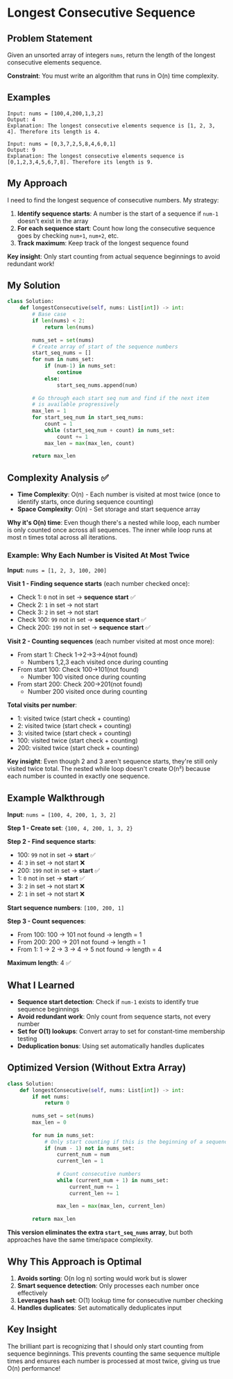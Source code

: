 # Longest Consecutive Sequence

## Problem Statement
Given an unsorted array of integers `nums`, return the length of the longest consecutive elements sequence.

**Constraint**: You must write an algorithm that runs in O(n) time complexity.

## Examples
```
Input: nums = [100,4,200,1,3,2]
Output: 4
Explanation: The longest consecutive elements sequence is [1, 2, 3, 4]. Therefore its length is 4.

Input: nums = [0,3,7,2,5,8,4,6,0,1]
Output: 9
Explanation: The longest consecutive elements sequence is [0,1,2,3,4,5,6,7,8]. Therefore its length is 9.
```

## My Approach
I need to find the longest sequence of consecutive numbers. My strategy:

1. **Identify sequence starts**: A number is the start of a sequence if `num-1` doesn't exist in the array
2. **For each sequence start**: Count how long the consecutive sequence goes by checking `num+1`, `num+2`, etc.
3. **Track maximum**: Keep track of the longest sequence found

**Key insight**: Only start counting from actual sequence beginnings to avoid redundant work!

## My Solution
```python
class Solution:
    def longestConsecutive(self, nums: List[int]) -> int:
        # Base case
        if len(nums) < 2:
            return len(nums)
        
        nums_set = set(nums)
        # Create array of start of the sequence numbers
        start_seq_nums = []
        for num in nums_set:
            if (num-1) in nums_set:
                continue
            else:
                start_seq_nums.append(num)
        
        # Go through each start seq num and find if the next item
        # is available progressively
        max_len = 1
        for start_seq_num in start_seq_nums:
            count = 1
            while (start_seq_num + count) in nums_set:
                count += 1
            max_len = max(max_len, count)
        
        return max_len
```

## Complexity Analysis ✅
- **Time Complexity**: O(n) - Each number is visited at most twice (once to identify starts, once during sequence counting)
- **Space Complexity**: O(n) - Set storage and start sequence array

**Why it's O(n) time**: Even though there's a nested while loop, each number is only counted once across all sequences. The inner while loop runs at most n times total across all iterations.

### Example: Why Each Number is Visited At Most Twice

**Input**: `nums = [1, 2, 3, 100, 200]`

**Visit 1 - Finding sequence starts** (each number checked once):
- Check 1: `0` not in set → **sequence start** ✅
- Check 2: `1` in set → not start
- Check 3: `2` in set → not start  
- Check 100: `99` not in set → **sequence start** ✅
- Check 200: `199` not in set → **sequence start** ✅

**Visit 2 - Counting sequences** (each number visited at most once more):
- From start 1: Check 1→2→3→4(not found) 
  - Numbers 1,2,3 each visited once during counting
- From start 100: Check 100→101(not found)
  - Number 100 visited once during counting  
- From start 200: Check 200→201(not found)
  - Number 200 visited once during counting

**Total visits per number**:
- 1: visited twice (start check + counting)
- 2: visited twice (start check + counting) 
- 3: visited twice (start check + counting)
- 100: visited twice (start check + counting)
- 200: visited twice (start check + counting)

**Key insight**: Even though 2 and 3 aren't sequence starts, they're still only visited twice total. The nested while loop doesn't create O(n²) because each number is counted in exactly one sequence.

## Example Walkthrough
**Input**: `nums = [100, 4, 200, 1, 3, 2]`

**Step 1 - Create set**: `{100, 4, 200, 1, 3, 2}`

**Step 2 - Find sequence starts**:
- 100: `99` not in set → **start** ✅
- 4: `3` in set → not start ❌
- 200: `199` not in set → **start** ✅  
- 1: `0` not in set → **start** ✅
- 3: `2` in set → not start ❌
- 2: `1` in set → not start ❌

**Start sequence numbers**: `[100, 200, 1]`

**Step 3 - Count sequences**:
- From 100: 100 → 101 not found → length = 1
- From 200: 200 → 201 not found → length = 1
- From 1: 1 → 2 → 3 → 4 → 5 not found → length = 4

**Maximum length**: 4 ✅

## What I Learned
- **Sequence start detection**: Check if `num-1` exists to identify true sequence beginnings
- **Avoid redundant work**: Only count from sequence starts, not every number
- **Set for O(1) lookups**: Convert array to set for constant-time membership testing
- **Deduplication bonus**: Using set automatically handles duplicates

## Optimized Version (Without Extra Array)
```python
class Solution:
    def longestConsecutive(self, nums: List[int]) -> int:
        if not nums:
            return 0
            
        nums_set = set(nums)
        max_len = 0
        
        for num in nums_set:
            # Only start counting if this is the beginning of a sequence
            if (num - 1) not in nums_set:
                current_num = num
                current_len = 1
                
                # Count consecutive numbers
                while (current_num + 1) in nums_set:
                    current_num += 1
                    current_len += 1
                
                max_len = max(max_len, current_len)
        
        return max_len
```

**This version eliminates the extra `start_seq_nums` array**, but both approaches have the same time/space complexity.

## Why This Approach is Optimal
1. **Avoids sorting**: O(n log n) sorting would work but is slower
2. **Smart sequence detection**: Only processes each number once effectively
3. **Leverages hash set**: O(1) lookup time for consecutive number checking
4. **Handles duplicates**: Set automatically deduplicates input

## Key Insight
The brilliant part is recognizing that I should only start counting from sequence beginnings. This prevents counting the same sequence multiple times and ensures each number is processed at most twice, giving us true O(n) performance!

